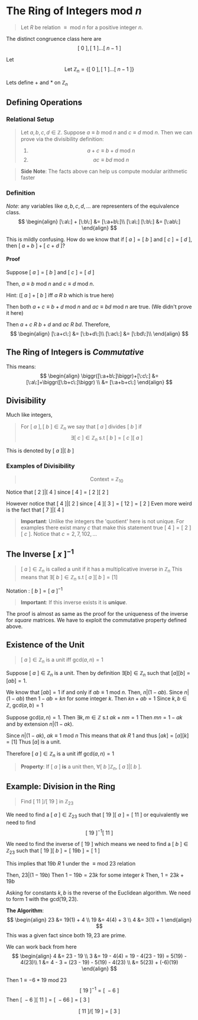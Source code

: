 # The Ring of Integers mod $n$
> Let $R$ be relation $\equiv\text{ mod }n$ for a positive integer $n$.

The distinct congruence class here are 
$$
[\:0\:], [\:1\:] \dotso [\:n-1\:]
$$

Let
$$\text{Let }\mathbb{Z}_n = \biggr\{[\:0\:], [\:1\:] \dotso [\:n-1\:]\biggr\}$$

Lets define $+$ and $*$ on $\mathbb{Z}_n$
## Defining Operations
### Relational Setup
> Let $a, b, c, d\in\mathbb{Z}$. 
> Suppose $a\equiv b\text{ mod }n$ and $c\equiv d\text{ mod }n$. Then we can prove via the divisibility definition: 
> 1. $$a+c\equiv b+d\text{ mod }n$$
> 2. $$ac\equiv bd\text{ mod }n$$

> **Side Note**: The facts above can help us compute modular arithmetic faster

### Definition
*Note*: any variables like $a, b, c, d, \dotso$ are representers of the equivalence class. 
$$
\begin{align}
	[\:a\:] + [\:b\:] &= [\:a+b\:]\\
	[\:a\:] [\:b\:] &= [\:ab\:]
\end{align}
$$

This is mildly confusing. 
How do we know that if $[\:a\:] = [\:b\:]$ and $[\:c\:] = [\:d\:]$, then $[\:a+b\:] + [\:c+d\:]$?

#### Proof
Suppose $[\:a\:] = [\:b\:]$ and $[\:c\:] = [\:d\:]$

Then, $a\equiv b\text{ mod }n$ and $c\equiv d\text{ mod }n$.

Hint: ($[\:a\:] + [\:b\:]$ iff $a\:R\:b$ which is true here)

Then both  $a+c\equiv b+d\text{ mod }n$ and $ac\equiv bd\text{ mod }n$ are true. (We didn't prove it here)

Then $a+c\:R\:b+d$ and $ac\:R\:bd$.
Therefore, 
$$
\begin{align}
	[\:a+c\:] &= [\:b+d\:]\\
	[\:ac\:] &= [\:bd\:]\\
\end{align}
$$

## The Ring of Integers is *Commutative*
This means:
$$
\begin{align}
	\biggr([\:a+b\:]\biggr)+[\:c\:] &= [\:a\:]+\biggr([\:b+c\:]\biggr) \\
	&= [\:a+b+c\:]
\end{align}
$$

## Divisibility 
Much like integers, 
> For $[\:a\:], [\:b\:]\in\mathbb{Z}_n$ we say that $[\:a\:]$ divides $[\:b\:]$ if $$\exists [\:c\:]\in\mathbb{Z}_n\text{ s.t } [\:b\:] = [\:c\:][\:a\:]$$

This is denoted by $[\:a\:]\biggr|[\:b\:]$

### Examples of Divisibility 
> $$\text{Context = }\mathbb{Z}_{10}$$

Notice that $[\:2\:]\biggr|[\:4\:]$ since $[\:4\:] = [\:2\:][\:2\:]$

However notice that $[\:4\:]\biggr|[\:2\:]$ since  $[\:4\:][\:3\:]= [\:12\:] = [\:2\:]$
Even more weird is the fact that $[\:7\:]\biggr|[\:4\:]$

> **Important**: Unlike the integers the 'quotient' here is not unique. For examples there exist many $c$ that make this statement true $[\:4\:] = [\:2\:][\:c\:]$. Notice that $c = 2, 7, 102, \dotso$

## The Inverse $[\:x\:]^{-1}$
> $[\:a\:]\in\mathbb{Z}_n$ is called a unit if it has a multiplicative inverse in $\mathbb{Z}_n$
> This means that $\exists[\:b\:]\in\mathbb{Z}_n$ s.t $[\:a\:][\:b\:]=[1]$

Notation : $[\:b\:] = [\:a\:]^{-1}$

> **Important**: If this inverse exists it is ***unique***.

The proof is almost as same as the proof for the uniqueness of the inverse for *square* matrices. We have to exploit the commutative property defined above.

## Existence of the Unit
>  $[\:a\:]\in\mathbb{Z}_n$ is a unit iff $\text{gcd}(a, n) = 1$

Suppose  $[\:a\:]\in\mathbb{Z}_n$  is a unit.
Then by definition $\exists[b]\in\mathbb{Z}_n$ such that $[a][b] = [ab] = 1$.

We know that $[ab] = 1$ if and only if $ab \equiv 1\text{ mod } n$.
Then, $n|(1-ab)$. Since $n|(1-ab)$ then $1-ab = kn$ for some integer $k$. 
Then $kn+ab = 1$
Since $k, b\in\mathbb{Z}$, $\text{gcd}(a, b) = 1$

Suppose $\text{gcd}(a,n) = 1$. Then $\exists k, m\in\mathbb{Z}$ s.t $ak + nm = 1$
Then $mn = 1-ak$ and by extension $n|(1-ak)$.

Since $n|(1-ak)$, $ak\equiv1\text{ mod }n$
This means that $ak\:R\:1$ and thus $[ak] = [a][k] = [1]$
Thus $[a]$ is a unit. 

Therefore $[\:a\:]\in\mathbb{Z}_n$ is a unit iff $\text{gcd}(a, n) = 1$

> **Property**:
> If $[\:a\:]$ **is** a unit then, $\forall [\:b\:]\mathbb{Z}_n$, $[\:a\:]\biggr|[\:b\:]$.
<!-- 
UNSURE IF THIS IS TRUE
 For each division $[a]/[b]$ where $[\:a\:]$ is a unit, the quotient: $[\:c\:]$ is unique.
-->
## Example: Division in the Ring
> Find $[\:11\:]\biggr/[\:19\:]$ in $\mathbb{Z}_{23}$

We need to find a $[\:a\:]\in\mathbb{Z}_{23}$ such that $[\:19\:][\:a\:] = [\:11\:]$ or equivalently we need to find $$[\:19\:]^{-1}[\:11\:]$$

We need to find the inverse of $[\:19\:]$ which means we need to find a $[\:b\:]\in\mathbb{Z}_{23}$ such that $[\:19\:][\:b\:] = [\:19b\:] = [\:1\:]$

This implies that $19b\:R\:1$ under the $\equiv\text{mod }23$ relation

Then, $23|(1-19b)$
Then $1-19b=23k$ for some integer $k$
Then, $1 = 23k+19b$

Asking for constants $k, b$ is the reverse of the Euclidean algorithm. We need to form $1$ with the $\text{gcd}(19, 23)$.

**The Algorithm**:
$$
\begin{align}
	23 &= 19(1) + 4 \\
	19 &= 4(4)  + 3 \\
	4  &= 3(1)  + 1
\end{align}
$$
This was a given fact since both $19, 23$ are prime. 

We can work back from here
$$
\begin{align}
	4 &= 23 - 19   \\
	3 &= 19 - 4(4) = 19 - 4(23 - 19) = 5(19) - 4(23)\\
	1 &= 4 - 3 = (23 - 19) - 5(19) - 4(23) \\
	&= 5(23) + (-6)(19)
\end{align}
$$

Then $1\equiv-6*19\text{ mod }23$
$$[\:19\:]^{-1} = [\:-6\:]$$
Then $[\:-6\:][\:11\:] = [\:-66\:] = [\:3\:]$

$$
[\:11\:] \biggr/ [\:19\:] = [\:3\:]
$$